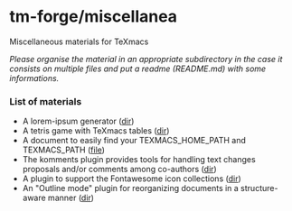 # tm-forge/miscellanea

Miscellaneous materials for TeXmacs

*Please organise the material in an appropriate subdirectory in the case it consists on multiple files and put a readme (README.md) with some informations.*

### List of materials

  * A lorem-ipsum generator ([dir](./lorem-ipsum))
  * A tetris game with TeXmacs tables ([dir](./tetris))
  * A document to easily find your TEXMACS_HOME_PATH and TEXMACS_PATH ([file](https://cdn.jsdelivr.net/gh/texmacs/tm-forge/miscellanea/find-your-texmacs-paths.tm))
  * The komments plugin provides tools for handling text changes proposals and/or comments among co-authors  ([dir](./komments))
  * A plugin to support the Fontawesome icon collections ([dir](./fontawesome))
  * An "Outline mode" plugin for reorganizing documents in a structure-aware manner  ([dir](./komments))